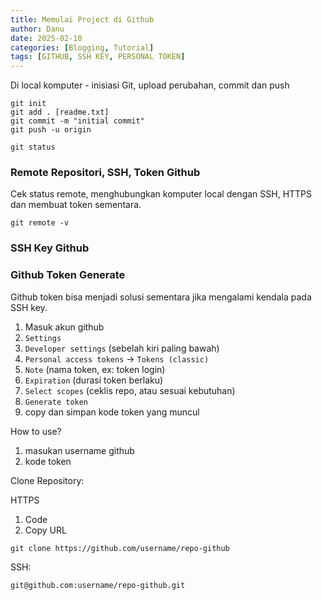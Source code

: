 ```yaml
---
title: Memulai Project di Github
author: Danu
date: 2025-02-10
categories: [Blogging, Tutorial]
tags: [GITHUB, SSH KEY, PERSONAL TOKEN]
---
```


Di local komputer - inisiasi Git, upload perubahan, commit dan push

```Terminal
git init
git add . [readme.txt]
git commit -m "initial commit"
git push -u origin
```

```Terminal
git status
```

### Remote Repositori, SSH, Token Github
Cek status remote, menghubungkan komputer local dengan SSH, HTTPS dan membuat token sementara.

```Terminal
git remote -v
```

### SSH Key Github


### Github Token Generate
Github token bisa menjadi solusi sementara jika mengalami kendala pada SSH key.
1. Masuk akun github
2. `Settings`
3. `Developer settings` (sebelah kiri paling bawah)
4. `Personal access tokens` -> `Tokens (classic)`
5. `Note` (nama token, ex: token login)
6. `Expiration` (durasi token berlaku)
7. `Select scopes` (ceklis repo, atau sesuai kebutuhan)
8. `Generate token`
9. copy dan simpan kode token yang muncul

How to use?
1. masukan username github
2. kode token

Clone Repository:

HTTPS
1. Code
2. Copy URL

```Terminal
git clone https://github.com/username/repo-github
```
SSH:
```Terminal
git@github.com:username/repo-github.git
```

